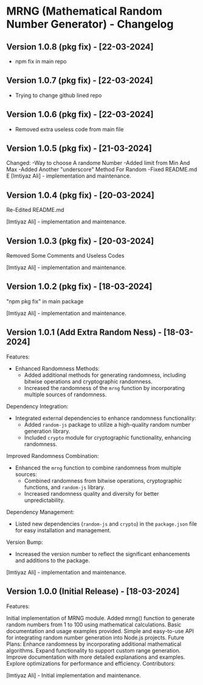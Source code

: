 
# MRNG (Mathematical Random Number Generator) - Changelog

## Version 1.0.8 (pkg fix) - [22-03-2024]
- npm fix in main repo

## Version 1.0.7 (pkg fix) - [22-03-2024]
- Trying to change github lined repo

## Version 1.0.6 (pkg fix) - [22-03-2024]
- Removed extra useless code from main file

## Version 1.0.5 (pkg fix) - [21-03-2024]
Changed:
 -Way to choose A randome Number
 -Added limit from Min And Max
 -Added Another "underscore" Method For Random
 -Fixed README.md
 E
[Imtiyaz Ali] - implementation and maintenance.


## Version 1.0.4 (pkg fix) - [20-03-2024]
Re-Edited README.md

[Imtiyaz Ali] - implementation and maintenance.
## Version 1.0.3 (pkg fix) - [20-03-2024]
Removed Some Comments and Useless Codes

[Imtiyaz Ali] - implementation and maintenance.


## Version 1.0.2 (pkg fix) - [18-03-2024]
"npm pkg fix" in main package

[Imtiyaz Ali] - implementation and maintenance.

## Version 1.0.1 (Add Extra Random Ness) - [18-03-2024]
Features:
- Enhanced Randomness Methods:
  - Added additional methods for generating randomness, including bitwise operations and cryptographic randomness.
  - Increased the randomness of the `mrng` function by incorporating multiple sources of randomness.

Dependency Integration:
- Integrated external dependencies to enhance randomness functionality:
  - Added `random-js` package to utilize a high-quality random number generation library.
  - Included `crypto` module for cryptographic functionality, enhancing randomness.

Improved Randomness Combination:
- Enhanced the `mrng` function to combine randomness from multiple sources:
  - Combined randomness from bitwise operations, cryptographic functions, and `random-js` library.
  - Increased randomness quality and diversity for better unpredictability.

Dependency Management:
- Listed new dependencies (`random-js` and `crypto`) in the `package.json` file for easy installation and management.

Version Bump:
- Increased the version number to reflect the significant enhancements and additions to the package.

[Imtiyaz Ali] - implementation and maintenance.


## Version 1.0.0 (Initial Release) - [18-03-2024]
Features:

Initial implementation of MRNG module.
Added mrng() function to generate random numbers from 1 to 100 using mathematical calculations.
Basic documentation and usage examples provided.
Simple and easy-to-use API for integrating random number generation into Node.js projects.
Future Plans:
Enhance randomness by incorporating additional mathematical algorithms.
Expand functionality to support custom range generation.
Improve documentation with more detailed explanations and examples.
Explore optimizations for performance and efficiency.
Contributors:

[Imtiyaz Ali] - Initial implementation and maintenance.
